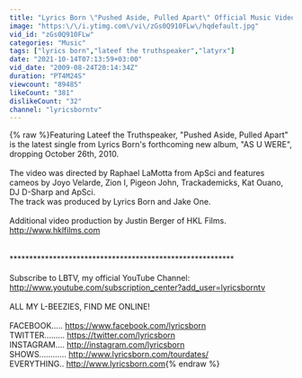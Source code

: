```yaml
---
title: "Lyrics Born \"Pushed Aside, Pulled Apart\" Official Music Video"
image: "https:\/\/i.ytimg.com\/vi\/zGs0Q910FLw\/hqdefault.jpg"
vid_id: "zGs0Q910FLw"
categories: "Music"
tags: ["lyrics born","lateef the truthspeaker","latyrx"]
date: "2021-10-14T07:13:59+03:00"
vid_date: "2009-08-24T20:14:34Z"
duration: "PT4M24S"
viewcount: "89485"
likeCount: "381"
dislikeCount: "32"
channel: "lyricsborntv"
---
```

{% raw %}Featuring Lateef the Truthspeaker, &quot;Pushed Aside, Pulled Apart&quot; is the latest single from Lyrics Born's forthcoming new album, &quot;AS U WERE&quot;, dropping October 26th, 2010.<br /><br />The video was directed by Raphael LaMotta from ApSci and features cameos by Joyo Velarde, Zion I, Pigeon John, Trackademicks, Kat Ouano, DJ D-Sharp and ApSci.<br />The track was produced by Lyrics Born and Jake One.<br /><br />Additional video production by Justin Berger of HKL Films.<br /><a rel="nofollow" target="blank" href="http://www.hklfilms.com">http://www.hklfilms.com</a><br /><br /><br />*********************************************************<br /><br />Subscribe to LBTV, my official YouTube Channel:<br /><a rel="nofollow" target="blank" href="http://www.youtube.com/subscription_center?add_user=lyricsborntv">http://www.youtube.com/subscription_center?add_user=lyricsborntv</a><br /><br />ALL MY L-BEEZIES, FIND ME ONLINE!<br /><br />FACEBOOK..... <a rel="nofollow" target="blank" href="https://www.facebook.com/lyricsborn">https://www.facebook.com/lyricsborn</a><br />TWITTER......... <a rel="nofollow" target="blank" href="https://twitter.com/lyricsborn">https://twitter.com/lyricsborn</a><br />INSTAGRAM.... <a rel="nofollow" target="blank" href="http://instagram.com/lyricsborn">http://instagram.com/lyricsborn</a><br />SHOWS............ <a rel="nofollow" target="blank" href="http://www.lyricsborn.com/tourdates/">http://www.lyricsborn.com/tourdates/</a><br />EVERYTHING.. <a rel="nofollow" target="blank" href="http://www.lyricsborn.com">http://www.lyricsborn.com</a>{% endraw %}
